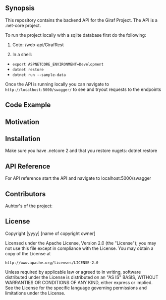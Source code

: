 ## Synopsis

This repository contains the backend API for the Giraf Project. The API is a .net-core project.

To run the project locally with a sqlite database first do the following:

1. Goto: /web-api/GirafRest

2. In a shell:
  - `export ASPNETCORE_ENVIRONMENT=Development`
  - `dotnet restore`
  - `dotnet run --sample-data`

Once the API is running locally you can navigate to `http://localhost:5000/swagger/` to see and tryout requests to the endpoints

## Code Example

## Motivation

## Installation

Make sure you have .netcore 2 and that you restore nugets: dotnet restore

## API Reference

For API reference start the API and navigate to localhost:5000/swagger

## Contributors

Auhtor's of the project:

## License

Copyright [yyyy] [name of copyright owner]

Licensed under the Apache License, Version 2.0 (the "License");
you may not use this file except in compliance with the License.
You may obtain a copy of the License at

    http://www.apache.org/licenses/LICENSE-2.0

Unless required by applicable law or agreed to in writing, software
distributed under the License is distributed on an "AS IS" BASIS,
WITHOUT WARRANTIES OR CONDITIONS OF ANY KIND, either express or implied.
See the License for the specific language governing permissions and
limitations under the License.

